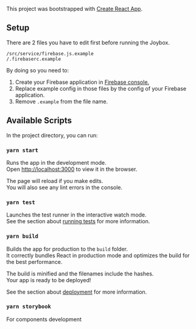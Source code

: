 This project was bootstrapped with [Create React App](https://github.com/facebook/create-react-app).

## Setup
There are 2 files you have to edit first before running the Joybox.
```
/src/service/firebase.js.example
/.firebaserc.example
```
By doing so you need to:

1. Create your Firebase application in [Firebase console.](https://console.firebase.google.com)
2. Replace example config in those files by the config of your Firebase application.
3. Remove `.example` from the file name.


## Available Scripts

In the project directory, you can run:

### `yarn start`

Runs the app in the development mode.<br />
Open [http://localhost:3000](http://localhost:3000) to view it in the browser.

The page will reload if you make edits.<br />
You will also see any lint errors in the console.

### `yarn test`

Launches the test runner in the interactive watch mode.<br />
See the section about [running tests](https://facebook.github.io/create-react-app/docs/running-tests) for more information.

### `yarn build`

Builds the app for production to the `build` folder.<br />
It correctly bundles React in production mode and optimizes the build for the best performance.

The build is minified and the filenames include the hashes.<br />
Your app is ready to be deployed!

See the section about [deployment](https://facebook.github.io/create-react-app/docs/deployment) for more information.

### `yarn storybook`

For components development

